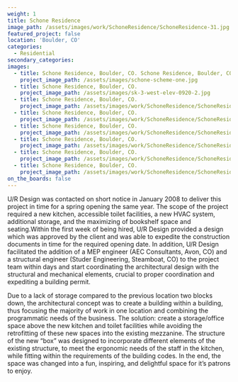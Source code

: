 ```yaml
---
weight: 1
title: Schone Residence
image_path: /assets/images/work/SchoneResidence/SchoneResidence-31.jpg
featured_project: false
location: 'Boulder, CO'
categories:
  - Residential
secondary_categories:
images:
  - title: Schone Residence, Boulder, CO. Schone Residence, Boulder, CO.
    project_image_path: /assets/images/schone-scheme-one.jpg
  - title: Schone Residence, Boulder, CO.
    project_image_path: /assets/images/sk-3-west-elev-0920-2.jpg
  - title: Schone Residence, Boulder, CO.
    project_image_path: /assets/images/work/SchoneResidence/SchoneResidence-31.jpg
  - title: Schone Residence, Boulder, CO.
    project_image_path: /assets/images/work/SchoneResidence/SchoneResidence-33.jpg
  - title: Schone Residence, Boulder, CO.
    project_image_path: /assets/images/work/SchoneResidence/SchoneResidence-36.jpg
  - title: Schone Residence, Boulder, CO.
    project_image_path: /assets/images/work/SchoneResidence/SchoneResidence-27.jpg
  - title: Schone Residence, Boulder, CO.
    project_image_path: /assets/images/work/SchoneResidence/SchoneResidence-28.jpg
  - title: Schone Residence, Boulder, CO.
    project_image_path: /assets/images/work/SchoneResidence/SchoneResidence-30.jpg
on_the_boards: false
---
```



U/R Design was contacted on short notice in January 2008 to deliver this project in time for a spring opening the same year. The scope of the project required a new kitchen, accessible toilet facilities, a new HVAC system, additional storage, and the maximizing of bookshelf space and seating.Within the first week of being hired, U/R Design provided a design which was approved by the client and was able to expedite the construction documents in time for the required opening date. In addition, U/R Design facilitated the addition of a MEP engineer (AEC Consultants, Avon, CO) and a structural engineer (Studer Engineering, Steamboat, CO) to the project team within days and start coordinating the architectural design with the structural and mechanical elements, crucial to proper coordination and expediting a building permit.

Due to a lack of storage compared to the previous location two blocks down, the architectural concept was to create a building within a building, thus focusing the majority of work in one location and combining the programmatic needs of the business. The solution: create a storage/office space above the new kitchen and toilet facilities while avoiding the retrofitting of these new spaces into the existing mezzanine. The structure of the new “box” was designed to incorporate different elements of the existing structure, to meet the ergonomic needs of the staff in the kitchen, while fitting within the requirements of the building codes. In the end, the space was changed into a fun, inspiring, and delightful space for it’s patrons to enjoy.